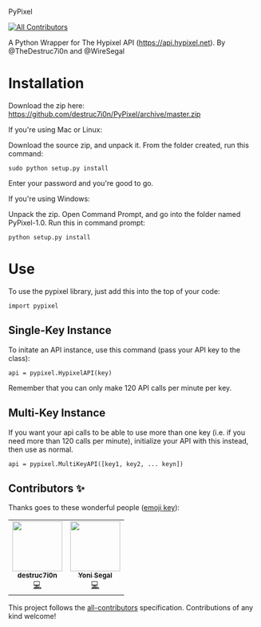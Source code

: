 PyPixel

<!-- ALL-CONTRIBUTORS-BADGE:START - Do not remove or modify this section -->
[![All Contributors](https://img.shields.io/badge/all_contributors-2-orange.svg?style=flat-square)](#contributors-)
<!-- ALL-CONTRIBUTORS-BADGE:END -->

A Python Wrapper for The Hypixel API (https://api.hypixel.net). By @TheDestruc7i0n and @WireSegal



Installation
============

Download the zip here: https://github.com/destruc7i0n/PyPixel/archive/master.zip

If you're using Mac or Linux:

Download the source zip, and unpack it. From the folder created, run this command: 
```
sudo python setup.py install
```
Enter your password and you're good to go.



If you're using Windows:

Unpack the zip. Open Command Prompt, and go into the folder named PyPixel-1.0.
Run this in command prompt:
```
python setup.py install
```


Use
===

To use the pypixel library, just add this into the top of your code:

```
import pypixel
```

Single-Key Instance
-------------------

To initate an API instance, use this command (pass your API key to the class):

```
api = pypixel.HypixelAPI(key)
```

Remember that you can only make 120 API calls per minute per key.

Multi-Key Instance
------------------

If you want your api calls to be able to use more than one key (i.e. if you need more than 120 calls per minute), initialize your API with this instead, then use as normal.
```
api = pypixel.MultiKeyAPI([key1, key2, ... keyn])
```


## Contributors ✨

Thanks goes to these wonderful people ([emoji key](https://allcontributors.org/docs/en/emoji-key)):

<!-- ALL-CONTRIBUTORS-LIST:START - Do not remove or modify this section -->
<!-- prettier-ignore-start -->
<!-- markdownlint-disable -->
<table>
  <tr>
    <td align="center"><a href="https://thedestruc7i0n.ca"><img src="https://avatars2.githubusercontent.com/u/6181960?v=4" width="100px;" alt=""/><br /><sub><b>destruc7i0n</b></sub></a><br /><a href="https://github.com/CodingKanin/PyPixel/commits?author=destruc7i0n" title="Code">💻</a></td>
    <td align="center"><a href="https://www.linkedin.com/in/yoni-segal-506941180/"><img src="https://avatars3.githubusercontent.com/u/6596492?v=4" width="100px;" alt=""/><br /><sub><b>Yoni Segal</b></sub></a><br /><a href="https://github.com/CodingKanin/PyPixel/commits?author=yrsegal" title="Code">💻</a></td>
  </tr>
</table>

<!-- markdownlint-enable -->
<!-- prettier-ignore-end -->
<!-- ALL-CONTRIBUTORS-LIST:END -->

This project follows the [all-contributors](https://github.com/all-contributors/all-contributors) specification. Contributions of any kind welcome!
